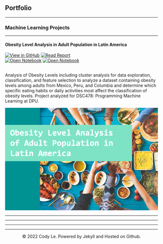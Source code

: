 ## Portfolio

---

### Machine Learning Projects
---
#### Obesity Level Analysis in Adult Population in Latin America 
[![View in GitHub](https://img.shields.io/badge/Github-View%20in%20Github-008080?logo=Jupyter)](https://github.com/lacodyle/obesity_level_analysis)
[![Read Report](https://img.shields.io/badge/Adobe%20PDF-Read%20Report-CBC3E3?logo=Adobe)](pdf/Obesity_Level_Analysis_Report.pdf)<br>
[![Open Notebook](https://img.shields.io/badge/Jupyter-Open%20Cluster%20Analysis%20Notebook-yellowgreen?logo=Jupyter)](projects/ClusterAnalysis-ObesityLevels.html)
[![Open Notebook](https://img.shields.io/badge/Jupyter-Open%20Feature%20Selection%20Notebook-yellowgreen?logo=Jupyter)](projects/FeatureSelection-ObesityLevels.html)

<br>
Analysis of Obesity Levels including cluster analysis for data exploration, classification, and feature selection to analyze a dataset containing
obesity levels among adults from Mexico, Peru, and Columbia and determine which specific eating habits or daily activities most affect the 
classification of obesity levels. Project analyzed for DSC478: Programming Machine Learning at DPU. <br>

<a href="https://drive.google.com/file/d/1hnCzV_dOuIXPVfue7OwqrCxynnF-KuE2/view?usp=sharing"><img src="images/ObesityLevels.png?raw=true"/>  
</a>

---


---


---


---

<center>© 2022 Cody Le. Powered by Jekyll and Hosted on Github.</center>
